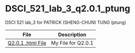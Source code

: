 # DSCI_521_lab_3_q2.0.1_ptung

DSCI 521 lab_3 for PATRICK (SHENG-CHUN) TUNG (ptung)

| File | Description |
|---|---|
| [Q2.0.1 .html File](https://github.com/tungpatrick/rmarkdown/blob/master/index.html) | My File for Q2.0.1 |
